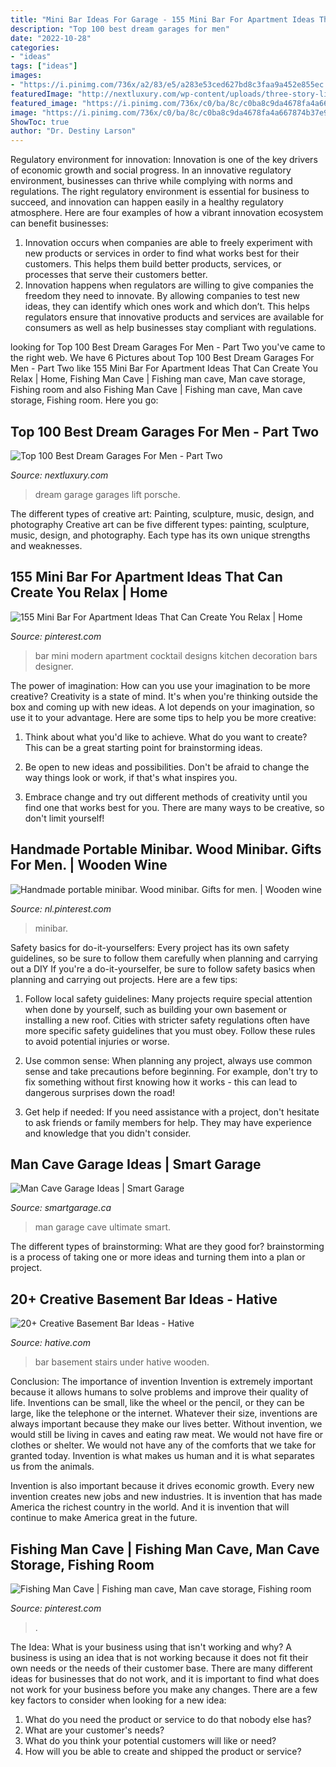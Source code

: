 ```yaml
---
title: "Mini Bar Ideas For Garage - 155 Mini Bar For Apartment Ideas That Can Create You Relax"
description: "Top 100 best dream garages for men"
date: "2022-10-28"
categories:
- "ideas"
tags: ["ideas"]
images:
- "https://i.pinimg.com/736x/a2/83/e5/a283e53ced627bd8c3faa9a452e855ec.jpg"
featuredImage: "http://nextluxury.com/wp-content/uploads/three-story-lift-mens-porsche-dream-garage.jpg"
featured_image: "https://i.pinimg.com/736x/c0/ba/8c/c0ba8c9da4678fa4a667874b37e9063a.jpg"
image: "https://i.pinimg.com/736x/c0/ba/8c/c0ba8c9da4678fa4a667874b37e9063a.jpg"
ShowToc: true
author: "Dr. Destiny Larson"
---
```



Regulatory environment for innovation:
Innovation is one of the key drivers of economic growth and social progress. In an innovative regulatory environment, businesses can thrive while complying with norms and regulations. The right regulatory environment is essential for business to succeed, and innovation can happen easily in a healthy regulatory atmosphere. Here are four examples of how a vibrant innovation ecosystem can benefit businesses: 
1) Innovation occurs when companies are able to freely experiment with new products or services in order to find what works best for their customers. This helps them build better products, services, or processes that serve their customers better.
2) Innovation happens when regulators are willing to give companies the freedom they need to innovate. By allowing companies to test new ideas, they can identify which ones work and which don’t. This helps regulators ensure that innovative products and services are available for consumers as well as help businesses stay compliant with regulations.

	

		
looking for Top 100 Best Dream Garages For Men - Part Two you've came to the right web. We have 6 Pictures about Top 100 Best Dream Garages For Men - Part Two like 155 Mini Bar For Apartment Ideas That Can Create You Relax | Home, Fishing Man Cave | Fishing man cave, Man cave storage, Fishing room and also Fishing Man Cave | Fishing man cave, Man cave storage, Fishing room. Here you go:
		
    
## Top 100 Best Dream Garages For Men - Part Two

<img loading=lazy src="http://nextluxury.com/wp-content/uploads/three-story-lift-mens-porsche-dream-garage.jpg" onerror="this.onerror=null;this.src='https://tse2.mm.bing.net/th?id=OIP.mdrDjaLm3Xoq102VZmcbtwAAAA&amp;pid=15.1';" alt="Top 100 Best Dream Garages For Men - Part Two">

_Source: nextluxury.com_

>dream garage garages lift porsche. 

	

The different types of creative art: Painting, sculpture, music, design, and photography
Creative art can be five different types: painting, sculpture, music, design, and photography. Each type has its own unique strengths and weaknesses.

    
## 155 Mini Bar For Apartment Ideas That Can Create You Relax | Home

<img loading=lazy src="https://i.pinimg.com/736x/5e/55/66/5e5566701e56b15d4eab0df669c00b0c.jpg" onerror="this.onerror=null;this.src='https://tse3.mm.bing.net/th?id=OIP.D3sDwebRnUN0fRa48-ClzAHaLJ&amp;pid=15.1';" alt="155 Mini Bar For Apartment Ideas That Can Create You Relax | Home">

_Source: pinterest.com_

>bar mini modern apartment cocktail designs kitchen decoration bars designer. 

	

The power of imagination: How can you use your imagination to be more creative?
Creativity is a state of mind. It's when you're thinking outside the box and coming up with new ideas. A lot depends on your imagination, so use it to your advantage. Here are some tips to help you be more creative:
1. Think about what you'd like to achieve. What do you want to create? This can be a great starting point for brainstorming ideas.

2. Be open to new ideas and possibilities. Don't be afraid to change the way things look or work, if that's what inspires you.

3. Embrace change and try out different methods of creativity until you find one that works best for you. There are many ways to be creative, so don't limit yourself!

    
## Handmade Portable Minibar. Wood Minibar. Gifts For Men. | Wooden Wine

<img loading=lazy src="https://i.pinimg.com/736x/a2/83/e5/a283e53ced627bd8c3faa9a452e855ec.jpg" onerror="this.onerror=null;this.src='https://tse3.mm.bing.net/th?id=OIP.YqmFbPV9qm6yI7rHzjcBBQHaLH&amp;pid=15.1';" alt="Handmade portable minibar. Wood minibar. Gifts for men. | Wooden wine">

_Source: nl.pinterest.com_

>minibar. 

	

Safety basics for do-it-yourselfers: Every project has its own safety guidelines, so be sure to follow them carefully when planning and carrying out a DIY
If you're a do-it-yourselfer, be sure to follow safety basics when planning and carrying out projects. Here are a few tips:
1. Follow local safety guidelines: Many projects require special attention when done by yourself, such as building your own basement or installing a new roof. Cities with stricter safety regulations often have more specific safety guidelines that you must obey. Follow these rules to avoid potential injuries or worse.

2. Use common sense: When planning any project, always use common sense and take precautions before beginning. For example, don't try to fix something without first knowing how it works - this can lead to dangerous surprises down the road!

3. Get help if needed: If you need assistance with a project, don't hesitate to ask friends or family members for help. They may have experience and knowledge that you didn't consider.

    
## Man Cave Garage Ideas | Smart Garage

<img loading=lazy src="https://www.smartgarage.ca/wp-content/uploads/2015/01/Screen-Shot-2015-01-23-at-12.57.11-PM.png" onerror="this.onerror=null;this.src='https://tse3.mm.bing.net/th?id=OIP.hL5ka5c1uYuxbJQ5Cj0TqAHaF7&amp;pid=15.1';" alt="Man Cave Garage Ideas | Smart Garage">

_Source: smartgarage.ca_

>man garage cave ultimate smart. 

	

The different types of brainstorming: What are they good for?
brainstorming is a process of taking one or more ideas and turning them into a plan or project.

    
## 20+ Creative Basement Bar Ideas - Hative

<img loading=lazy src="https://hative.com/wp-content/uploads/2014/05/basement-bar-ideas/20-wooden-bar-under-stairs.jpg" onerror="this.onerror=null;this.src='https://tse3.mm.bing.net/th?id=OIP.RjDDXUzF_YOtqZn-EbjR0QHaLI&amp;pid=15.1';" alt="20+ Creative Basement Bar Ideas - Hative">

_Source: hative.com_

>bar basement stairs under hative wooden. 

	

Conclusion: The importance of invention
Invention is extremely important because it allows humans to solve problems and improve their quality of life. Inventions can be small, like the wheel or the pencil, or they can be large, like the telephone or the internet. Whatever their size, inventions are always important because they make our lives better.
Without invention, we would still be living in caves and eating raw meat. We would not have fire or clothes or shelter. We would not have any of the comforts that we take for granted today. Invention is what makes us human and it is what separates us from the animals.

Invention is also important because it drives economic growth. Every new invention creates new jobs and new industries. It is invention that has made America the richest country in the world. And it is invention that will continue to make America great in the future.

    
## Fishing Man Cave | Fishing Man Cave, Man Cave Storage, Fishing Room

<img loading=lazy src="https://i.pinimg.com/736x/c0/ba/8c/c0ba8c9da4678fa4a667874b37e9063a.jpg" onerror="this.onerror=null;this.src='https://tse2.mm.bing.net/th?id=OIP.epM9_hmE2MB8Ds11qGV7dAHaLG&amp;pid=15.1';" alt="Fishing Man Cave | Fishing man cave, Man cave storage, Fishing room">

_Source: pinterest.com_

>. 

	

The Idea: What is your business using that isn't working and why?
A business is using an idea that is not working because it does not fit their own needs or the needs of their customer base. There are many different ideas for businesses that do not work, and it is important to find what does not work for your business before you make any changes. There are a few key factors to consider when looking for a new idea:
1) What do you need the product or service to do that nobody else has?
2) What are your customer's needs?
3) What do you think your potential customers will like or need?
4) How will you be able to create and shipped the product or service?


